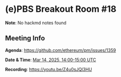 # (e)PBS Breakout Room #18

**Note**: No hackmd notes found

## Meeting Info

**Agenda**: https://github.com/ethereum/pm/issues/1359

**Date & Time**: [Mar 14, 2025, 14:00-15:00 UTC](https://www.timeanddate.com/worldclock/converter.html?iso=20240213T140000&p1=1440&p2=37&p3=136&p4=237&p5=923&p6=204&p7=671&p8=16&p9=41&p10=107&p11=28)

**Recording**: https://youtu.be/Z4u0sJQl3HU
